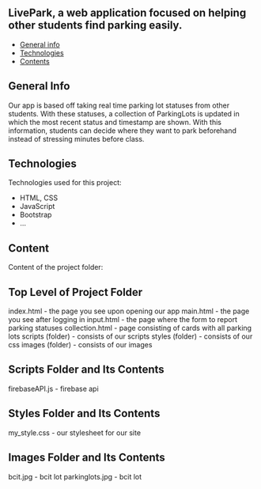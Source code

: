 ## LivePark, a web application focused on helping other students find parking easily.

* [General info](#general-info)
* [Technologies](#technologies)
* [Contents](#content)

## General Info
Our app is based off taking real time parking lot statuses from other students.
With these statuses, a collection of ParkingLots is updated in which the most recent status and timestamp are shown.
With this information, students can decide where they want to park beforehand instead of stressing minutes before class.

	
## Technologies
Technologies used for this project:
* HTML, CSS
* JavaScript
* Bootstrap 
* ...
	
## Content
Content of the project folder:

Top Level of Project Folder
-----------------------------
index.html - the page you see upon opening our app
main.html - the page you see after logging in
input.html - the page where the form to report parking statuses
collection.html - page consisting of cards with all parking lots
scripts (folder) - consists of our scripts
styles (folder) - consists of our css
images (folder) - consists of our images

Scripts Folder and Its Contents 
-------------------------------
firebaseAPI.js - firebase api

Styles Folder and Its Contents
-------------------------------
my_style.css - our stylesheet for our site

Images Folder and Its Contents
-------------------------------
bcit.jpg - bcit lot
parkinglots.jpg - bcit lot

